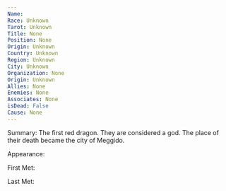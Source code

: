 ```yaml
---
Name: 
Race: Unknown
Tarot: Unknown
Title: None
Position: None
Origin: Unknown
Country: Unknown
Region: Unknown
City: Unknown
Organization: None
Origin: Unknown
Allies: None
Enemies: None
Associates: None
isDead: False
Cause: None
---
```

Summary:
The first red dragon. They are considered a god. The place of their death became the city of Meggido.

Appearance: 

First Met: 

Last Met: 
